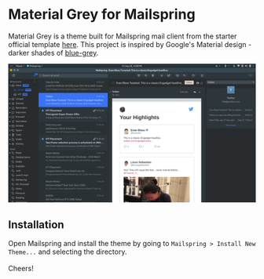 # Material Grey for Mailspring

Material Grey is a theme built for Mailspring mail client from the starter official template [here](https://github.com/Foundry376/Mailspring-Theme-Starter). This project is inspired by Google's Material design - darker shades of [blue-grey](https://material.io/tools/color/).

<img src="https://github.com/theGeekyLad/Material-Grey-Theme--Mailspring/raw/master/Screenshot.png" />

## Installation

Open Mailspring and install the theme by going to `Mailspring > Install New Theme...` and selecting the directory.
<br><br>
Cheers!